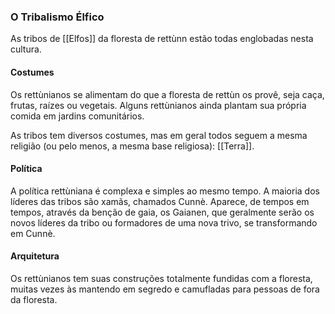 ### O Tribalismo Élfico
As tribos de [[Elfos]] da floresta de rettùnn estão todas englobadas nesta cultura.
#### Costumes
Os rettùnianos se alimentam do que a floresta de rettùn os provê, seja caça, frutas, raízes ou vegetais. Alguns rettùnianos ainda plantam sua própria comida em jardins comunitários.

As tribos tem diversos costumes, mas em geral todos seguem a mesma religião (ou pelo menos, a mesma base religiosa): [[Terra]].
#### Política
A política rettùniana é complexa e simples ao mesmo tempo. A maioria dos líderes das tribos são xamãs, chamados Cunnè. Aparece, de tempos em tempos, através da benção de gaia, os Gaianen, que geralmente serão os novos líderes da tribo ou formadores de uma nova trivo, se transformando em Cunnè.
#### Arquitetura
Os rettùnianos tem suas construções totalmente fundidas com a floresta, muitas vezes às mantendo em segredo e camufladas para pessoas de fora da floresta.

